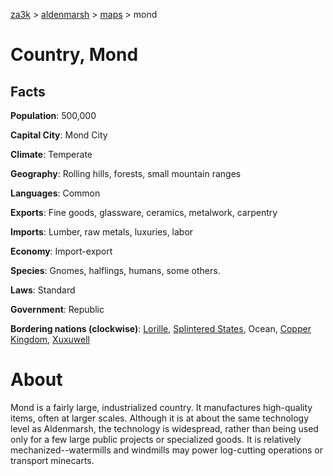 [za3k](/) > [aldenmarsh](/aldenmarsh/) > [maps](maps) > mond

# Country, Mond
## Facts
**Population**: 500,000

**Capital City**: Mond City

**Climate**: Temperate

**Geography**: Rolling hills, forests, small mountain ranges

**Languages**: Common

**Exports**: Fine goods, glassware, ceramics, metalwork, carpentry

**Imports**: Lumber, raw metals, luxuries, labor

**Economy**: Import-export

**Species**: Gnomes, halflings, humans, some others.

**Laws**: Standard

**Government**: Republic

**Bordering nations (clockwise)**: [Lorille](lorille), [Splintered States](splintered_states), Ocean, [Copper Kingdom](copper_kingdom), [Xuxuwell](xuxuwell)

# About
Mond is a fairly large, industrialized country. It manufactures high-quality items, often at larger scales. Although it is at about the same technology level as Aldenmarsh, the technology is widespread, rather than being used only for a few large public projects or specialized goods. It is relatively mechanized--watermills and windmills may power log-cutting operations or transport minecarts.
